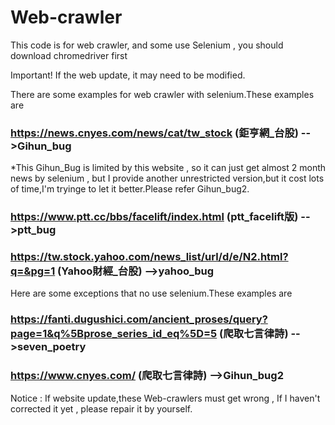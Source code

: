 # Web-crawler
This code is for web crawler, and some use Selenium , you should download chromedriver first

Important! If the web update, it may need to be modified.

There are some examples for web crawler with selenium.These examples are 

### https://news.cnyes.com/news/cat/tw_stock  (鉅亨網_台股) -->Gihun_bug

*This Gihun_Bug is limited by this website , so it can just get almost 2 month news by selenium , but I provide another 
unrestricted version,but it cost lots of time,I'm tryinge to let it better.Please refer Gihun_bug2.


### https://www.ptt.cc/bbs/facelift/index.html  (ptt_facelift版) -->ptt_bug


### https://tw.stock.yahoo.com/news_list/url/d/e/N2.html?q=&pg=1 (Yahoo財經_台股) -->yahoo_bug



Here are some exceptions that no use selenium.These examples are 

### https://fanti.dugushici.com/ancient_proses/query?page=1&q%5Bprose_series_id_eq%5D=5 (爬取七言律詩) -->seven_poetry

### https://www.cnyes.com/ (爬取七言律詩) -->Gihun_bug2

Notice : If  website update,these Web-crawlers must get wrong , If I haven't corrected it yet , please repair it by yourself.
